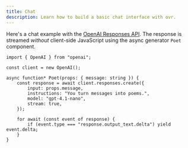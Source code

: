 ```yaml
---
title: Chat
description: Learn how to build a basic chat interface with ovr.
---
```


Here's a chat example with the [OpenAI Responses API](https://platform.openai.com/docs/api-reference/responses). The response is streamed _without_ client-side JavaScript using the async generator `Poet` component.

```tsx
import { OpenAI } from "openai";

const client = new OpenAI();

async function* Poet(props: { message: string }) {
	const response = await client.responses.create({
		input: props.message,
		instructions: "You turn messages into poems.",
		model: "gpt-4.1-nano",
		stream: true,
	});

	for await (const event of response) {
		if (event.type === "response.output_text.delta") yield event.delta;
	}
}
```
